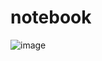 # notebook

![image](https://user-images.githubusercontent.com/59767321/163304140-8e4b4ed7-504a-438b-aed7-4ae71e0c8fe7.png)
